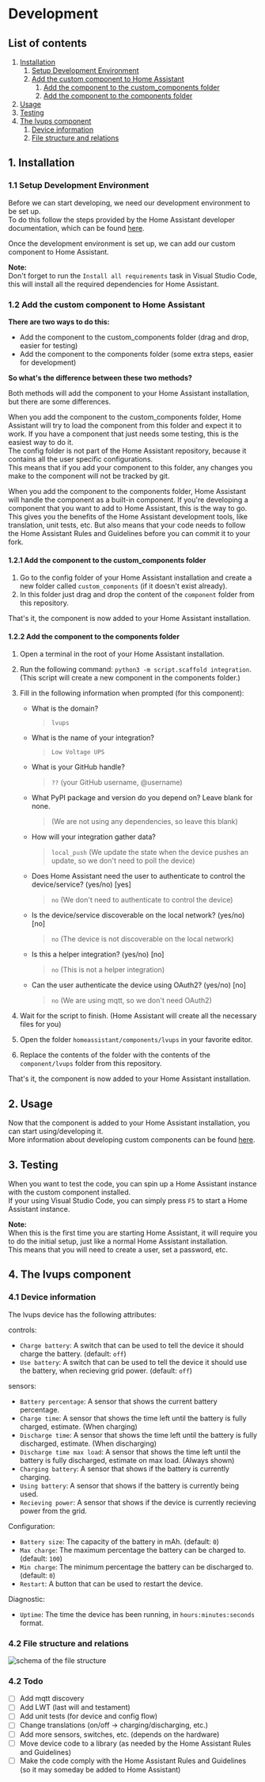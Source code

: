 # Development

## List of contents

1. [Installation](#1-installation)
    1. [Setup Development Environment](#11-setup-development-environment)
    2. [Add the custom component to Home Assistant](#12-add-the-custom-component-to-home-assistant)
        1. [Add the component to the custom_components folder](#121-add-the-component-to-the-custom_components-folder)
        2. [Add the component to the components folder](#122-add-the-component-to-the-components-folder)
2. [Usage](#2-usage)
3. [Testing](#3-testing)
4. [The lvups component](#4-the-lvups-component)
    1. [Device information](#41-device-information)
    2. [File structure and relations](#42-file-structure-and-relations)

## 1. Installation

### 1.1 Setup Development Environment

Before we can start developing, we need our development environment to be set up.  
To do this follow the steps provided by the Home Assistant developer documentation, which can be found [here](https://developers.home-assistant.io/docs/development_environment/).

Once the development environment is set up, we can add our custom component to Home Assistant.

**Note:**  
Don't forget to run the `Install all requirements` task in Visual Studio Code, this will install all the required dependencies for Home Assistant.

### 1.2 Add the custom component to Home Assistant

**There are two ways to do this:**

- Add the component to the custom_components folder (drag and drop, easier for testing)
- Add the component to the components folder (some extra steps, easier for development)

**So what's the difference between these two methods?**  

Both methods will add the component to your Home Assistant installation, but there are some differences.

When you add the component to the custom_components folder, Home Assistant will try to load the component from this folder and expect it to work.
If you have a component that just needs some testing, this is the easiest way to do it.  
The config folder is not part of the Home Assistant repository, because it contains all the user specific configurations.  
This means that if you add your component to this folder, any changes you make to the component will not be tracked by git.

When you add the component to the components folder, Home Assistant will handle the component as a built-in component.
If you're developing a component that you want to add to Home Assistant, this is the way to go.
This gives you the benefits of the Home Assistant development tools, like translation, unit tests, etc.
But also means that your code needs to follow the Home Assistant Rules and Guidelines before you can commit it to your fork.

#### 1.2.1 Add the component to the custom_components folder

1. Go to the config folder of your Home Assistant installation and create a new folder called `custom_components` (if it doesn't exist already).
2. In this folder just drag and drop the content of the `component` folder from this repository.

That's it, the component is now added to your Home Assistant installation.

#### 1.2.2 Add the component to the components folder

1. Open a terminal in the root of your Home Assistant installation.
2. Run the following command: `python3 -m script.scaffold integration`. (This script will create a new component in the components folder.)
3. Fill in the following information when prompted (for this component):
    - What is the domain?
        > `lvups`

    - What is the name of your integration?
        > `Low Voltage UPS`

    - What is your GitHub handle?
        > `??` (your GitHub username, @username)

    - What PyPI package and version do you depend on? Leave blank for none.
        > (We are not using any dependencies, so leave this blank)

    - How will your integration gather data?
        > `local_push` (We update the state when the device pushes an update, so we don't need to poll the device)

    - Does Home Assistant need the user to authenticate to control the device/service? (yes/no) [yes]
        > `no` (We don't need to authenticate to control the device)

    - Is the device/service discoverable on the local network? (yes/no) [no]
        > `no` (The device is not discoverable on the local network)

    - Is this a helper integration? (yes/no) [no]
        > `no` (This is not a helper integration)

    - Can the user authenticate the device using OAuth2? (yes/no) [no]
        > `no` (We are using mqtt, so we don't need OAuth2)

4. Wait for the script to finish. (Home Assistant will create all the necessary files for you)
5. Open the folder `homeassistant/components/lvups` in your favorite editor.
6. Replace the contents of the folder with the contents of the `component/lvups` folder from this repository.

That's it, the component is now added to your Home Assistant installation.

## 2. Usage

Now that the component is added to your Home Assistant installation, you can start using/developing it.  
More information about developing custom components can be found [here](https://developers.home-assistant.io/docs/creating_component_index).

## 3. Testing

When you want to test the code, you can spin up a Home Assistant instance with the custom component installed.  
If your using Visual Studio Code, you can simply press `F5` to start a Home Assistant instance.

**Note:**  
When this is the first time you are starting Home Assistant, it will require you to do the initial setup, just like a normal Home Assistant installation.  
This means that you will need to create a user, set a password, etc.

## 4. The lvups component

### 4.1 Device information

The lvups device has the following attributes:

controls:

- `Charge battery`: A switch that can be used to tell the device it should charge the battery. (default: `off`)
- `Use battery`: A switch that can be used to tell the device it should use the battery, when recieving grid power. (default: `off`)

sensors:

- `Battery percentage`: A sensor that shows the current battery percentage.
- `Charge time`: A sensor that shows the time left until the battery is fully charged, estimate. (When charging)
- `Discharge time`: A sensor that shows the time left until the battery is fully discharged, estimate. (When discharging)
- `Discharge time max load`: A sensor that shows the time left until the battery is fully discharged, estimate on max load. (Always shown)
- `Charging battery`: A sensor that shows if the battery is currently charging.
- `Using battery`: A sensor that shows if the battery is currently being used.
- `Recieving power`: A sensor that shows if the device is currently recieving power from the grid.

Configuration:

- `Battery size`: The capacity of the battery in mAh. (default: `0`)
- `Max charge`: The maximum percentage the battery can be charged to. (default: `100`)
- `Min charge`: The minimum percentage the battery can be discharged to. (default: `0`)
- `Restart`: A button that can be used to restart the device.

Diagnostic:

- `Uptime`: The time the device has been running, in `hours:minutes:seconds` format.

### 4.2 File structure and relations

![schema of the file structure](./img/file_structure.png)

### 4.2 Todo

- [ ] Add mqtt discovery
- [ ] Add LWT (last will and testament)
- [ ] Add unit tests (for device and config flow)
- [ ] Change translations (on/off -> charging/discharging, etc.)
- [ ] Add more sensors, switches, etc. (depends on the hardware)
- [ ] Move device code to a library (as needed by the Home Assistant Rules and Guidelines)
- [ ] Make the code comply with the Home Assistant Rules and Guidelines (so it may someday be added to Home Assistant)
